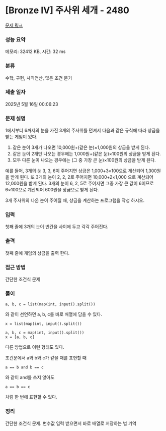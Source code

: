 # [Bronze IV] 주사위 세개 - 2480 

[문제 링크](https://www.acmicpc.net/problem/2480) 

### 성능 요약

메모리: 32412 KB, 시간: 32 ms

### 분류

수학, 구현, 사칙연산, 많은 조건 분기

### 제출 일자

2025년 5월 16일 00:06:23

### 문제 설명

<p>1에서부터 6까지의 눈을 가진 3개의 주사위를 던져서 다음과 같은 규칙에 따라 상금을 받는 게임이 있다. </p>

<ol>
	<li>같은 눈이 3개가 나오면 10,000원+(같은 눈)×1,000원의 상금을 받게 된다. </li>
	<li>같은 눈이 2개만 나오는 경우에는 1,000원+(같은 눈)×100원의 상금을 받게 된다. </li>
	<li>모두 다른 눈이 나오는 경우에는 (그 중 가장 큰 눈)×100원의 상금을 받게 된다.  </li>
</ol>

<p>예를 들어, 3개의 눈 3, 3, 6이 주어지면 상금은 1,000+3×100으로 계산되어 1,300원을 받게 된다. 또 3개의 눈이 2, 2, 2로 주어지면 10,000+2×1,000 으로 계산되어 12,000원을 받게 된다. 3개의 눈이 6, 2, 5로 주어지면 그중 가장 큰 값이 6이므로 6×100으로 계산되어 600원을 상금으로 받게 된다.</p>

<p>3개 주사위의 나온 눈이 주어질 때, 상금을 계산하는 프로그램을 작성 하시오.</p>

### 입력 

 <p>첫째 줄에 3개의 눈이 빈칸을 사이에 두고 각각 주어진다. </p>

### 출력 

 <p>첫째 줄에 게임의 상금을 출력 한다.</p>
 
### 접근 방법
간단한 조건식 문제

### 풀이
```
a, b, c = list(map(int, input().split())
```
와 같이 선언하면 a, b, c를 바로 배열에 담을 수 있다.
```
x = list(map(int, input().split())
```
```
a, b, c = map(int, input().split())
x = [a, b, c]
```
다른 방법으로 이런 형태도 있다.

조건문에서 a와 b와 c가 같을 때를 표현할 때 
```
a == b and b == c
```
와 같이 and를 쓰지 않아도
```
a == b == c
```
처럼 한 번에 표현할 수 있다.

### 정리
간단한 조건식 문제.
변수값 입력 받으면서 바로 배열로 저장하는 법 기억

